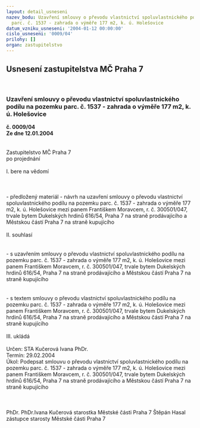 ```yaml
---
layout: detail_usneseni
nazev_bodu: Uzavření smlouvy o převodu vlastnictví spoluvlastnického podílu na pozemku
  parc. č. 1537 - zahrada o výměře 177 m2, k. ú. Holešovice
datum_vzniku_usneseni: '2004-01-12 00:00:00'
cislo_usneseni: '0009/04'
prilohy: []
organ: zastupitelstvo
---
```

<div id="ucUsn_pList" class="usn">
	<span><h2>Usnesení zastupitelstva MČ Praha 7 </h2>
<br></span><div class="standBody">
<span><h3>Uzavření smlouvy o převodu vlastnictví spoluvlastnického podílu na pozemku parc. č. 1537 - zahrada o výměře 177 m2, k. ú. Holešovice</h3></span><div class="center">
		<strong>č. 0009/04</strong><br>
	</div>
<div class="center">
		<strong>Ze dne 12.01.2004</strong><br><br>
	</div>
<br>Zastupitelstvo MČ Praha 7<br>po projednání<br><br>I.	bere na vědomí<br><br> <br><br>- předložený materiál - návrh na uzavření smlouvy o převodu vlastnictví spoluvlastnického podílu na pozemku parc. č. 1537 - zahrada o výměře 177 m2, k. ú. Holešovice mezi panem Františkem Moravcem, r. č. 300501/047, trvale bytem Dukelských hrdinů 616/54, Praha 7 na straně prodávajícího a Městskou částí Praha 7 na straně kupujícího<br><br>II.	souhlasí <br><br><br>- s uzavřením smlouvy o převodu vlastnictví spoluvlastnického podílu na pozemku parc. č. 1537 - zahrada o výměře 177 m2, k. ú. Holešovice mezi panem Františkem Moravcem, r. č. 300501/047, trvale bytem Dukelských hrdinů 616/54, Praha 7 na straně prodávajícího a Městskou částí Praha 7 na straně kupujícího<br><br><br>- s textem smlouvy o převodu vlastnictví spoluvlastnického podílu na pozemku parc. č. 1537 - zahrada o výměře 177 m2, k. ú. Holešovice mezi panem Františkem Moravcem, r. č. 300501/047, trvale bytem Dukelských hrdinů 616/54, Praha 7 na straně prodávajícího a Městskou částí Praha 7 na straně kupujícího<br><br>III.	ukládá <br><br>Určen:	STA Kučerová Ivana PhDr.<br>Termín: 29.02.2004<br>Úkol:	Podepsat smlouvu o převodu vlastnictví spoluvlastnického podílu na pozemku parc. č. 1537 - zahrada o výměře 177 m2, k. ú. Holešovice mezi panem Františkem Moravcem, r. č. 300501/047, trvale bytem Dukelských hrdinů 616/54, Praha 7 na straně prodávajícího a Městskou částí Praha 7 na straně kupujícího<br> <br><br> 	<br>PhDr. PhDr.Ivana Kučerová starostka Městské části Praha 7	 Štěpán Hasal zástupce starosty Městské části Praha 7<br>	<br><br>
</div>
</div>